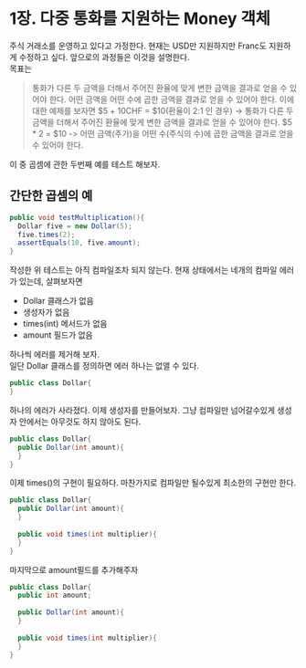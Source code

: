 # 1장. 다중 통화를 지원하는 Money 객체
주식 거래소를 운영하고 있다고 가정한다. 현재는 USD만 지원하지만 Franc도 지원하게 수정하고 싶다. 앞으로의 과정들은 이것을 설명한다.  
목표는
> 통화가 다른 두 금액을 더해서 주어진 환율에 맞게 변한 금액을 결과로 얻을 수 있어야 한다.
> 어떤 금액을 어떤 수에 곱한 금액을 결과로 얻을 수 있어야 한다.
이에 대한 예제를 보자면
> $5 + 10CHF = $10(환율이 2:1 인 경우) -> 통화가 다른 두 금액을 더해서 주어진 환율에 맞게 변한 금액을 결과로 얻을 수 있어야 한다.
> $5 * 2 = $10 -> 어떤 금액(주가)을 어떤 수(주식의 수)에 곱한 금액을 결과로 얻을 수 있어야 한다.

이 중 곱셈에 관한 두번째 예를 테스트 해보자.

## 간단한 곱셈의 예
```JAVA
public void testMultiplication(){
  Dollar five = new Dollar(5);
  five.times(2);
  assertEquals(10, five.amount);
}
```
작성한 위 테스트는 아직 컴파일조차 되지 않는다. 현재 상태에서는 네개의 컴파일 에러가 있는데, 살펴보자면
 - Dollar 클래스가 없음
 - 생성자가 없음
 - times(int) 메서드가 없음
 - amount 필드가 없음

하나씩 에러를 제거해 보자.  
일단 Dollar 클래스를 정의하면 에러 하나는 없앨 수 있다.
```JAVA
public class Dollar{
}
```

하나의 에러가 사라졌다. 이제 생성자를 만들어보자. 그냥 컴파일만 넘어갈수있게 생성자 안에서는 아무것도 하지 않아도 된다.
```JAVA
public class Dollar{  
  public Dollar(int amount){
  }
}
```

이제 times()의 구현이 필요하다. 마찬가지로 컴파일만 될수있게 최소한의 구현만 한다.
```JAVA
public class Dollar{  
  public Dollar(int amount){
  }
  
  public void times(int multiplier){
  }
}
```

마지막으로 amount필드를 추가해주자
```JAVA
public class Dollar{  
  public int amount;
  
  public Dollar(int amount){
  }
  
  public void times(int multiplier){
  }
}
```
